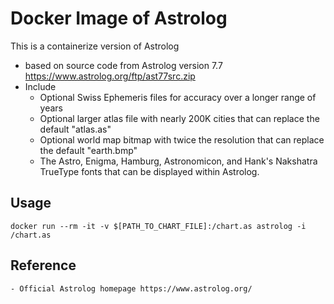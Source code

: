 # Docker Image of Astrolog

This is a containerize version of Astrolog

- based on source code from Astrolog version 7.7 https://www.astrolog.org/ftp/ast77src.zip
- Include
	- Optional Swiss Ephemeris files for accuracy over a longer range of years
	- Optional larger atlas file with nearly 200K cities that can replace the default "atlas.as"
	- Optional world map bitmap with twice the resolution that can replace the default "earth.bmp"
	- The Astro, Enigma, Hamburg, Astronomicon, and Hank's Nakshatra TrueType fonts that can be displayed within Astrolog.

## Usage
	docker run --rm -it -v $[PATH_TO_CHART_FILE]:/chart.as astrolog -i /chart.as

## Reference
	- Official Astrolog homepage https://www.astrolog.org/
